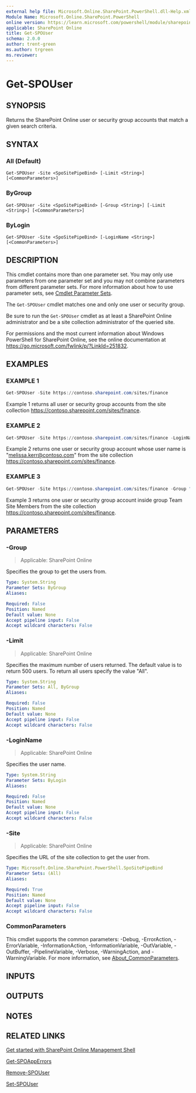 ```yaml
---
external help file: Microsoft.Online.SharePoint.PowerShell.dll-Help.xml
Module Name: Microsoft.Online.SharePoint.PowerShell
online version: https://learn.microsoft.com/powershell/module/sharepoint-online/get-spouser
applicable: SharePoint Online
title: Get-SPOUser
schema: 2.0.0
author: trent-green
ms.author: trgreen
ms.reviewer:
---
```


# Get-SPOUser

## SYNOPSIS

Returns the SharePoint Online user or security group accounts that match a given search criteria.

## SYNTAX

### All (Default)
```
Get-SPOUser -Site <SpoSitePipeBind> [-Limit <String>] [<CommonParameters>]
```

### ByGroup
```
Get-SPOUser -Site <SpoSitePipeBind> [-Group <String>] [-Limit <String>] [<CommonParameters>]
```

### ByLogin
```
Get-SPOUser -Site <SpoSitePipeBind> [-LoginName <String>] [<CommonParameters>]
```

## DESCRIPTION

This cmdlet contains more than one parameter set.
You may only use parameters from one parameter set and you may not combine parameters from different parameter sets.
For more information about how to use parameter sets, see [Cmdlet Parameter Sets](/powershell/scripting/developer/cmdlet/cmdlet-parameter-sets).

The `Get-SPOUser` cmdlet matches one and only one user or security group.

Be sure to run the `Get-SPOUser` cmdlet as at least a SharePoint Online administrator and be a site collection administrator of the queried site.

For permissions and the most current information about Windows PowerShell for SharePoint Online, see the online documentation at <https://go.microsoft.com/fwlink/p/?LinkId=251832>.

## EXAMPLES

### EXAMPLE 1

```powershell
Get-SPOUser -Site https://contoso.sharepoint.com/sites/finance
```

Example 1 returns all user or security group accounts from the site collection <https://contoso.sharepoint.com/sites/finance>.

### EXAMPLE 2

```powershell
Get-SPOUser -Site https://contoso.sharepoint.com/sites/finance -LoginName melissa.kerr@contoso.com
```

Example 2 returns one user or security group account whose user name is "melissa.kerr@contoso.com" from the site collection <https://contoso.sharepoint.com/sites/finance>.

### EXAMPLE 3

```powershell
Get-SPOUser -Site https://contoso.sharepoint.com/sites/finance -Group "Team Site Members"
```

Example 3 returns one user or security group account inside group Team Site Members from the site collection <https://contoso.sharepoint.com/sites/finance>.

## PARAMETERS

### -Group

> Applicable: SharePoint Online

Specifies the group to get the users from.

```yaml
Type: System.String
Parameter Sets: ByGroup
Aliases:

Required: False
Position: Named
Default value: None
Accept pipeline input: False
Accept wildcard characters: False
```

### -Limit

> Applicable: SharePoint Online

Specifies the maximum number of users returned. The default value is to return 500 users. To return all users specify the value "All".

```yaml
Type: System.String
Parameter Sets: All, ByGroup
Aliases:

Required: False
Position: Named
Default value: None
Accept pipeline input: False
Accept wildcard characters: False
```

### -LoginName

> Applicable: SharePoint Online

Specifies the user name.

```yaml
Type: System.String
Parameter Sets: ByLogin
Aliases:

Required: False
Position: Named
Default value: None
Accept pipeline input: False
Accept wildcard characters: False
```

### -Site

> Applicable: SharePoint Online

Specifies the URL of the site collection to get the user from.

```yaml
Type: Microsoft.Online.SharePoint.PowerShell.SpoSitePipeBind
Parameter Sets: (All)
Aliases:

Required: True
Position: Named
Default value: None
Accept pipeline input: False
Accept wildcard characters: False
```

### CommonParameters

This cmdlet supports the common parameters: -Debug, -ErrorAction, -ErrorVariable, -InformationAction, -InformationVariable, -OutVariable, -OutBuffer, -PipelineVariable, -Verbose, -WarningAction, and -WarningVariable. For more information, see [About_CommonParameters](https://go.microsoft.com/fwlink/?LinkID=113216).

## INPUTS

## OUTPUTS

## NOTES

## RELATED LINKS

[Get started with SharePoint Online Management Shell](/powershell/sharepoint/sharepoint-online/connect-sharepoint-online)

[Get-SPOAppErrors](Get-SPOAppErrors.md)

[Remove-SPOUser](Remove-SPOUser.md)

[Set-SPOUser](Set-SPOUser.md)
